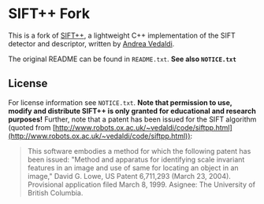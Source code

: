 # SIFT++ Fork

This is a fork of [SIFT++](http://www.robots.ox.ac.uk/~vedaldi/code/siftpp.html), a lightweight C++ implementation of the SIFT detector and descriptor, written by [Andrea Vedaldi](http://www.robots.ox.ac.uk/~vedaldi).

The original README can be found in `README.txt`. **See also `NOTICE.txt`**

## License

For license information see `NOTICE.txt`. **Note that permission to use, modify and distribute SIFT++ is only granted for educational and research purposes!** Further, note that a patent has been issued for the SIFT algorithm (quoted from [http://www.robots.ox.ac.uk/~vedaldi/code/siftpp.html](http://www.robots.ox.ac.uk/~vedaldi/code/siftpp.html)):

> This software embodies a method for which the following patent has been issued: "Method and apparatus for identifying scale invariant features in an image and use of same for locating an object in an image," David G. Lowe, US Patent 6,711,293 (March 23, 2004). Provisional application filed March 8, 1999. Asignee: The University of British Columbia.
